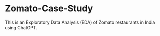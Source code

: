 # Zomato-Case-Study
This is an Exploratory Data Analysis (EDA) of Zomato restaurants in India using ChatGPT. 
